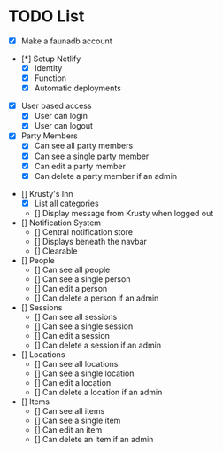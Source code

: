 # TODO List

* [x] Make a faunadb account
* [*] Setup Netlify
  * [x] Identity
  * [x] Function
  * [x] Automatic deployments
* [x] User based access
  * [x] User can login
  * [x] User can logout
* [x] Party Members
  * [x] Can see all party members
  * [x] Can see a single party member
  * [x] Can edit a party member
  * [x] Can delete a party member if an admin
* [] Krusty's Inn
  * [x] List all categories
  * [] Display message from Krusty when logged out
* [] Notification System
  * [] Central notification store
  * [] Displays beneath the navbar
  * [] Clearable
* [] People
  * [] Can see all people
  * [] Can see a single person
  * [] Can edit a person
  * [] Can delete a person if an admin
* [] Sessions
  * [] Can see all sessions
  * [] Can see a single session
  * [] Can edit a session
  * [] Can delete a session if an admin
* [] Locations
  * [] Can see all locations
  * [] Can see a single location
  * [] Can edit a location
  * [] Can delete a location if an admin
* [] Items
  * [] Can see all items
  * [] Can see a single item
  * [] Can edit an item
  * [] Can delete an item if an admin

